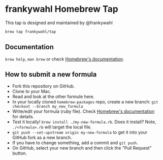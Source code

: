 # frankywahl Homebrew Tap

This tap is designed and maintained by @frankywahl

```bash
brew tap frankywahl/tap
```

## Documentation
`brew help`, `man brew` or check [Homebrew's documentation](https://github.com/Homebrew/brew/blob/master/docs/README.md).

## How to submit a new formula
* Fork this repository on GitHub.
* Clone to your Mac.
* Read and look at the other formule here.
* In your locally cloned `homebrew-packages` repo, create a new branch: `git checkout --branch my_new_formula`
* Write/edit your formula (ruby file). Check [Homebrew's documentation](https://github.com/Homebrew/brew/blob/master/docs/README.md) for details.
* Test it locally! `brew install ./my-new-formula.rb`. Does it install? Note, `./<formula>.rb` will target the local file.
* `git push --set-upstream origin my-new-formula` to get it into your GitHub fork as a new branch.
* If you have to change something, add a commit and `git push`.
* On GitHub, select your new branch and then click the "Pull Request" button.
